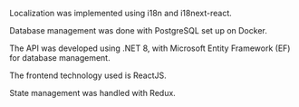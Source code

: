 Localization was implemented using i18n and i18next-react.

Database management was done with PostgreSQL set up on Docker.

The API was developed using .NET 8, with Microsoft Entity Framework (EF) for database management.

The frontend technology used is ReactJS.

State management was handled with Redux.
